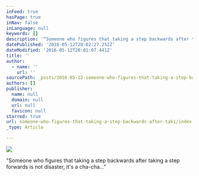 ```yaml
---
inFeed: true
hasPage: true
inNav: false
inLanguage: null
keywords: []
description: '“Someone who figures that taking a step backwards after taking a step forwards is not disaster, it’s a cha-cha…”'
datePublished: '2016-05-12T20:02:27.252Z'
dateModified: '2016-05-12T20:01:07.441Z'
title: ''
author:
  - name: ''
    url: ''
sourcePath: _posts/2016-05-12-someone-who-figures-that-taking-a-step-backwards-after-taki.md
authors: []
publisher:
  name: null
  domain: null
  url: null
  favicon: null
starred: true
url: someone-who-figures-that-taking-a-step-backwards-after-taki/index.html
_type: Article

---
```

![](https://the-grid-user-content.s3-us-west-2.amazonaws.com/b0718930-539d-4256-98c4-30440ca7803c.jpg)

"Someone who figures that taking a step backwards after taking a step forwards is not disaster, it's a cha-cha..."